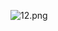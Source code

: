 ![12.png](http://upload-images.jianshu.io/upload_images/6855212-1846e72233548182.png?imageMogr2/auto-orient/strip%7CimageView2/2/w/1240)
